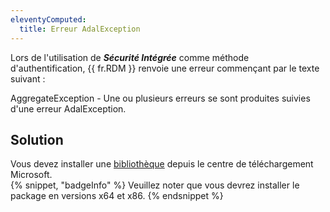 ```yaml
---
eleventyComputed:
  title: Erreur AdalException
---
```

Lors de l'utilisation de ***Sécurité Intégrée*** comme méthode d'authentification, {{ fr.RDM }} renvoie une erreur commençant par le texte suivant :

AggregateException - Une ou plusieurs erreurs se sont produites suivies d'une erreur AdalException.
## Solution
Vous devez installer une [bibliothèque](https://www.microsoft.com/en-us/download/details.aspx?id=48742) depuis le centre de téléchargement Microsoft.  
{% snippet, "badgeInfo" %}
Veuillez noter que vous devrez installer le package en versions x64 et x86.
{% endsnippet %}

